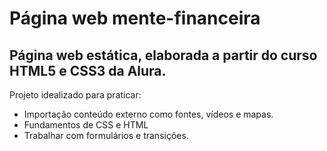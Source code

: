 # Página web mente-financeira 

## Página web estática, elaborada a partir do curso HTML5 e CSS3 da Alura. 

Projeto idealizado para praticar: 
- Importação conteúdo externo como fontes, vídeos e mapas.
- Fundamentos de CSS e HTML
- Trabalhar com formulários e transições.
